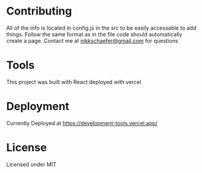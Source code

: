 # Contributing

All of the info is located in config.js in the src to be easily accessable to add things. 
Follow the same format as in the file code should automatically create a page. Contact me at nikkschaefer@gmail.com for questions

# Tools

This project was built with React deployed with vercel

# Deployment

Currently Deployed at https://development-tools.vercel.app/

# License
Licensed under MIT
